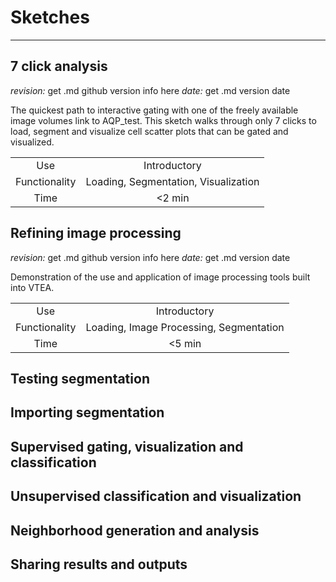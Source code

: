 # Sketches
-----

  ## 7 click analysis ##
  *revision:* get .md github version info here  *date:* get .md version date
  
The quickest path to interactive gating with one of the freely available image volumes link to AQP_test.  This sketch walks    through only 7 clicks to load, segment and visualize cell scatter plots that can be gated and visualized. 
  
|      |      |
|:------:|:------:|
|Use|Introductory| 
|Functionality|Loading, Segmentation, Visualization|   
|Time|<2 min|   

  ## Refining image processing ##
  
 *revision:* get .md github version info here  *date:* get .md version date
  
Demonstration of the use and application of image processing tools built into VTEA.  
  
|      |      |
|:------:|:------:|
|Use|Introductory| 
| Functionality|Loading, Image Processing, Segmentation|   
|Time|<5 min|   
  
  ## Testing segmentation
  
  ## Importing segmentation
  
  ## Supervised gating, visualization and classification
  
  ## Unsupervised classification and visualization
  
  ## Neighborhood generation and analysis
  
  ## Sharing results and outputs
